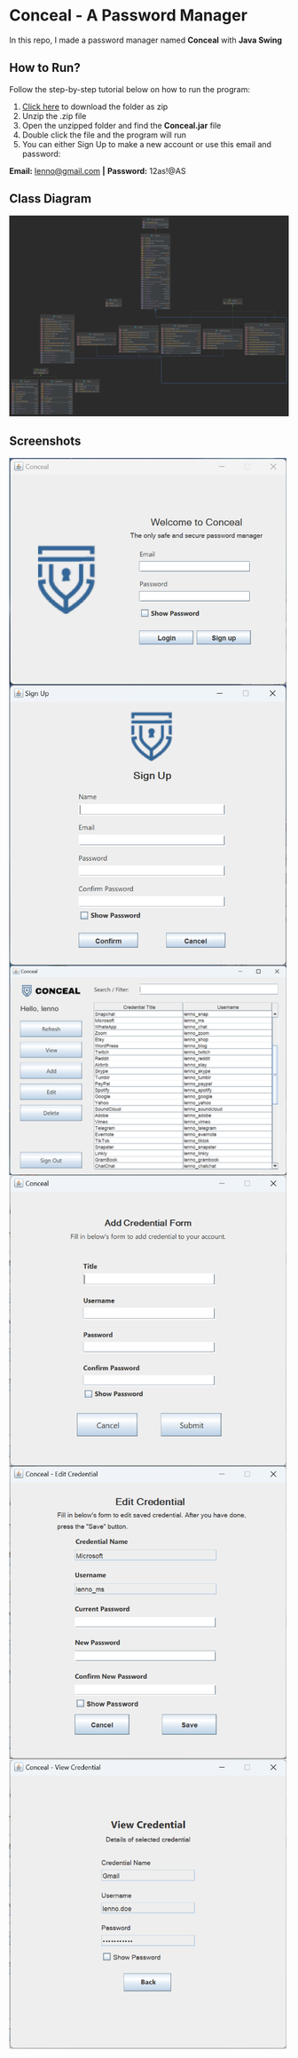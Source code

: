 # Conceal - A Password Manager

In this repo, I made a password manager named **Conceal** with **Java Swing**



## How to Run?

Follow the step-by-step tutorial below on how to run the program:

1. [Click here](https://github.com/aubertlenno/Conceal/archive/refs/heads/main.zip) to download the folder as zip
2. Unzip the .zip file
3. Open the unzipped folder and find the **Conceal.jar** file
4. Double click the file and the program will run
5. You can either Sign Up to make a new account or use this email and password:
   

**Email:** lenno@gmail.com **|** **Password:** 12as!@AS



## Class Diagram

![class-diagram](screenshots\class-diagram.png)



## Screenshots

<img src="screenshots\login-window.png" alt="login-window" width="500" align="left"/>



<img src="screenshots\signup-window.png" alt="signup-window" width="500" align="left"/>



<img src="screenshots\home-window.png" alt="home-window" width="500" align="left"/>



<img src="screenshots\addcredential-window.png" alt="addcredential-window" width="500" align="left" />



<img src="screenshots\editcredential-window.png" alt="editcredential-window" width="500" align="left"/>



<img src="screenshots\viewcredential-window.png" alt="viewcredential-window" width="500" align="left"/>
